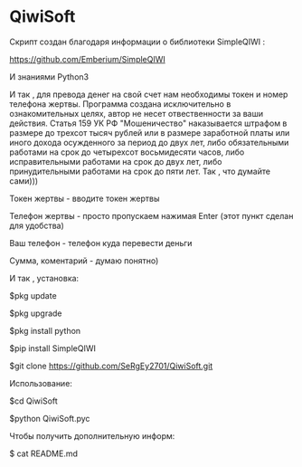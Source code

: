 # QiwiSoft
Скрипт создан благодаря информации о библиотеки SimpleQIWI :

https://github.com/Emberium/SimpleQIWI

И знаниями Python3


И так , для превода денег на свой счет нам необходимы токен и номер телефона жертвы.
Программа создана исключительно в ознакомительных целях, автор не несет отвественности за ваши действия.
Статья 159 УК РФ "Мошеничество"
наказывается штрафом в размере до трехсот тысяч рублей или в размере заработной платы или иного дохода 
осужденного за период до двух лет, либо обязательными работами на срок до четырехсот восьмидесяти часов,
либо исправительными работами на срок до двух лет, либо принудительными работами на срок до пяти лет.
Так , что думайте сами)))

Токен жертвы - вводите токен жертвы

Телефон жертвы - просто пропускаем нажимая Enter  (этот пункт сделан для удобства)

Ваш телефон - телефон куда перевести деньги

Сумма, коментарий - думаю понятно)

И так , установка:

$pkg update

$pkg upgrade

$pkg install python

$pip install SimpleQIWI

$git clone https://github.com/SeRgEy2701/QiwiSoft.git

Использование:

$cd QiwiSoft 

$python QiwiSoft.pyc

Чтобы получить дополнительную информ:

$ cat README.md


